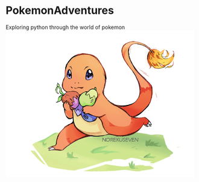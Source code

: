 # PokemonAdventures
Exploring python through the world of pokemon
<a href="https://norekuseven.weebly.com/">
<img src="images/Charmander.png" width="500">
</a>
